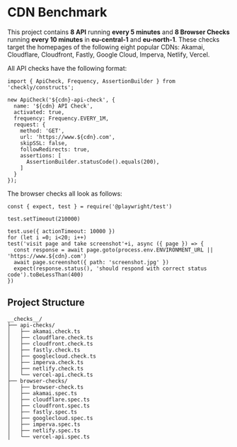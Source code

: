 # CDN Benchmark

This project contains **8 API** running **every 5 minutes** and **8 Browser Checks** running **every 10 minutes** in **eu-central-1** and **eu-north-1**. 
These checks target the homepages of the following eight popular CDNs: Akamai, Cloudflare, Cloudfront, Fastly, Google Cloud, Imperva, Netlify, Vercel.

All API checks have the following format:

```
import { ApiCheck, Frequency, AssertionBuilder } from 'checkly/constructs';

new ApiCheck('${cdn}-api-check', {
  name: '${cdn} API Check',
  activated: true,
  frequency: Frequency.EVERY_1M, 
  request: {
    method: 'GET',
    url: 'https://www.${cdn}.com',
    skipSSL: false, 
    followRedirects: true, 
    assertions: [
      AssertionBuilder.statusCode().equals(200),
    ]
  }
});
```

The browser checks all look as follows:

```
const { expect, test } = require('@playwright/test')

test.setTimeout(210000)

test.use({ actionTimeout: 10000 })
for (let i =0; i<20; i++)
test('visit page and take screenshot'+i, async ({ page }) => {
  const response = await page.goto(process.env.ENVIRONMENT_URL || 'https://www.${cdn}.com')
  await page.screenshot({ path: 'screenshot.jpg' })
  expect(response.status(), 'should respond with correct status code').toBeLessThan(400)
})
```

## Project Structure

```
__checks__/
├── api-checks/
│   ├── akamai.check.ts
│   ├── cloudflare.check.ts
│   ├── cloudfront.check.ts
│   ├── fastly.check.ts
│   ├── googlecloud.check.ts
│   ├── imperva.check.ts    
│   ├── netlify.check.ts    
│   └── vercel-api.check.ts
├── browser-checks/
│   ├── browser-check.ts
│   ├── akamai.spec.ts
│   ├── cloudflare.spec.ts
│   ├── cloudfront.spec.ts
│   ├── fastly.spec.ts
│   ├── googlecloud.spec.ts
│   ├── imperva.spec.ts    
│   ├── netlify.spec.ts    
│   └── vercel-api.spec.ts
```
